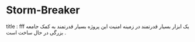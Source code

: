 # Storm-Breaker
title : fff
یک ابزار بسیار قدرتمند در زمینه امنیت
این پروژه بسیار قدرتمند به کمک جامعه بزرگی در حال ساخت است .
